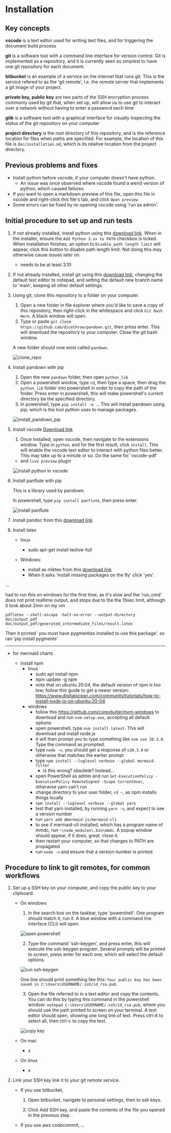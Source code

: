 # Installation

## Key concepts

**vscode** is a text editor used for writing text files, and for triggering the document build process

**git** is a software tool with a command line interface for version control. Git is implemented as a repository, and it is currently seen as simplest to have one git repository for each document.

**bitbucket** is an example of a service on the internet that runs git. This is the service refered to as the 'git remote', i.e. the remote server that implements a git image of your project.

**private key, public key** are two parts of the SSH encryption process commonly used by git that, when set up, will allow us to use git to interact over a network without having to enter a password each time

**gitk** is a software tool with a graphical interface for visually inspecting the status of the git repository on your computer

**project directory** is the root directory of this repository, and is the reference location for files when paths are specified. For example, the location of this file is `doc/installation.md`, which is its relative location from the project directory.

## Previous problems and fixes

- Install python before vscode, if your computer doesn't have python. 
	- An issue was once observed where vscode found a weird version of python, which caused failures.
- If you want to open a markdown preview of this file, open this file in vscode and right-click this file's tab, and click `Open preview`
- Some errors can be fixed by re-opening vscode using 'run as admin'.

## Initial procedure to set up and run tests

1. If not already installed, install python using this [download link](https://www.python.org/downloads/). When in the installer, ensure the `Add Python 3.xx to PATH` checkbox is ticked. When installation finishes, an option to `Disable path length limit` will appear, click this button to disable path length limit. Not doing this may otherwise cause issues later on.

	- needs to be at least 3.10

2. If not already installed, install git using this [download link](https://gitforwindows.org/), changing the default text editor to notepad, and setting the default new branch name to 'main', keeping all other default settings.

3. Using git, clone this repository to a folder on your computer.

	1. Open a new folder in file explorer where you'd like to save a copy of this repository, then right-click in the whitespace and click `Git Bash Here`. A black window will open.
	2. Type or paste `git clone https://github.com/dicethrow/pandown.git`, then press enter. This will download the repository to your computer. Close the git bash window.
	
	A new folder should now exist called `pandown`.

	![clone_repo](./img/clone_repo.gif)

4. Install pandown with pip

	1. Open the new `pandown` folder, then open `python_lib`
	2. Open a powershell window, type `cd`, then type a space, then drag the `python_lib` folder into powershell in order to copy the path of the folder. Press enter in powershell, this will make powershell's current directory be the specified directory.
	3. In powershell, type `pip install -e .`. This will install pandown using pip, which is the tool python uses to manage packages.

	![install_pandown_pip](./img/install_pandown_pip.gif)

5. Install vscode [Download link](https://code.visualstudio.com/download)

	1. Once installed, open vscode, then navigate to the extensions window. Type in `python`, and for the first result, click `install`. This will enable the vscode text editor to interact with python files better. This may take up to a minute or so. Do the same for 'vscode-pdf'

	- and `live preview` plugin

	![install python in vscode](./img/install_python_in_vscode.gif)

6. Install panflute with pip

	This is a library used by pandown.

	In powershell, type `pip install panflute`, then press enter.

	![install panflute](./img/pip_install_panflute.gif)

7. Install pandoc from this [download link](https://pandoc.org/installing.html)

8. Install latex

	- linux
		- sudo apt-get install texlive-full

	- Windows:
		- install as miktex from this [download link](https://miktex.org/download)
		- When it asks 'install missing packages on the fly' click 'yes'.

...

had to run this on windows for the first time, as it's slow and the 'run_cmd' does not print realtime output, and stops due to the the 15sec limit, although it took about 2min on my vm

`pdflatex --shell-escape -halt-on-error --output-directory doc/output_pdf doc/output_pdf/generated_intermediate_files/result.latex`

Then it printed `you must have pygmentize installed to use this package'.
so ran 'pip install pygments'

---

- for mermaid charts

	- install npm
		- linux 
			- sudo apt install npm
			- npm update -g npm
			- note that on ubuntu 20.04, the default version of npm is too low; follow this guide to get a newer version: https://www.digitalocean.com/community/tutorials/how-to-install-node-js-on-ubuntu-20-04
		- windows
			- follow this https://github.com/coreybutler/nvm-windows to download and run `nvm-setup.exe`, accepting all default options
			- open powershell, type `nvm install latest`. This will download and install node.js
			- it will then prompt you to type something like `nvm use 20.3.0`. Type the command as prompted.
			- type `node -v`, you should get a response of `v20.3.0` or otherwise that matches the earlier prompt
			- type `npm install --loglevel verbose --global mermaid-filter`
				- is this wrong? obsolete? instead...
			- open PowerShell as admin and run `Set-ExecutionPolicy -ExecutionPolicy RemoteSigned -Scope CurrentUser`, otherwise yarn can't run
			- change directory to your user folder, `cd ~`, as npm installs things locally
			- `npm install --loglevel verbose --global yarn`
			- test that yarn installed, by running `yarn -v`, and expect to see a version number
			- run `yarn add @mermaid-js/mermaid-cli` 
			- to see if mermaid-cli installed, which has a program name of mmdc, run `~\node_modules\.bin\mmdc`. A popup window should appear, if it does, great. close it.
			- then restart your computer, so that changes to PATH are propagated
			- run `node -v` and ensure that a version number is printed
			
## Procedure to link to git remotes, for common workflows

1. Set up a SSH key on your computer, and copy the public key to your clipboard.

	- On windows

		1. In the search box on the taskbar, type 'powershell'. One program should match it, run it. A blue window with a command line interface (CLI) will open.

		![open powershell](./img/open_powershell.gif)

		2. Type the command 'ssh-keygen', and press enter, this will execute the ssh-keygen program.
		Several prompts will be printed to screen, press enter for each one, which will select the default options. 

		![run ssh-keygen](./img/run_ssh-keygen.gif)
		
		One line should print something like this: `Your public key has been saved in C:\Users\USERNAME/.ssh/id_rsa.pub.` 
		
		3. Open the file referred to in a text editor and copy the contents.
		You can do this by typing this command in the powershell window: `notepad C:\Users\USERNAME/.ssh/id_rsa.pub`, where you should use the path printed to screen on your terminal. A text editor should open, showing one long line of text. Press ctrl-A to select all, then ctrl-c to copy the text.

		![copy key](./img/copy_key.gif)

	- On mac
		- x 
	- On linux
		- x

2. Link your SSH key link it to your git remote service.

	- If you use bitbucket,

		1. Open bitbucket, navigate to personal settings, then to ssh keys. 
		
		2. Click Add SSH key, and paste the contents of the file you opened in the previous step.

	- If you use aws codecommit,
		...